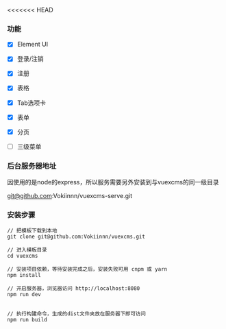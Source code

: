 <<<<<<< HEAD

### 功能

- [x] Element UI

- [x] 登录/注销

- [x] 注册

- [x] 表格

- [x] Tab选项卡

- [x] 表单

- [x] 分页

- [ ] 三级菜单

### 后台服务器地址

因使用的是node的express，所以服务需要另外安装到与vuexcms的同一级目录

git@github.com:Vokiinnn/vuexcms-serve.git

### 安装步骤

```
// 把模板下载到本地
git clone git@github.com:Vokiinnn/vuexcms.git      

// 进入模板目录
cd vuexcms    

// 安装项目依赖，等待安装完成之后，安装失败可用 cnpm 或 yarn
npm install         

// 开启服务器，浏览器访问 http://localhost:8080
npm run dev


// 执行构建命令，生成的dist文件夹放在服务器下即可访问
npm run build
```
